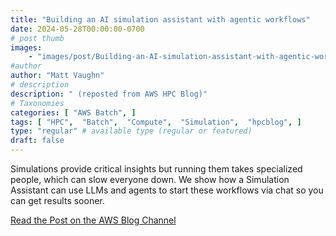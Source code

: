 ```yaml
---
title: "Building an AI simulation assistant with agentic workflows"
date: 2024-05-28T00:00:00-0700
# post thumb
images:
    - "images/post/Building-an-AI-simulation-assistant-with-agentic-workflows-1120x630.png"
#author
author: "Matt Vaughn"
# description
description: " (reposted from AWS HPC Blog)"
# Taxonomies
categories: [ "AWS Batch", ]
tags: [ "HPC",  "Batch",  "Compute",  "Simulation",  "hpcblog", ]
type: "regular" # available type (regular or featured)
draft: false
---
```


Simulations provide critical insights but running them takes specialized people, which can slow everyone down. We show how a Simulation Assistant can use LLMs and agents to start these workflows via chat so you can get results sooner.

<a href="https://aws.amazon.com/blogs/hpc/building-an-ai-simulation-assistant-with-agentic-workflows/" class="btn btn-primary btn-lg active" role="button" aria-pressed="true" style="margin-top: 8px;">Read the Post on the AWS Blog Channel</a>